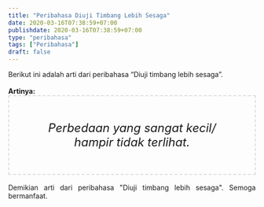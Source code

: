 ```yaml
---
title: "Peribahasa Diuji Timbang Lebih Sesaga"
date: 2020-03-16T07:38:59+07:00
publishdate: 2020-03-16T07:38:59+07:00
type: "peribahasa"
tags: ["Peribahasa"]
draft: false
---
```


<div dir="ltr" style="text-align: left;" trbidi="on"><div style="text-align: justify;">Berikut ini adalah arti dari peribahasa “Diuji timbang lebih sesaga”.</div><br /><div style="text-align: justify;"><b>Artinya:</b></div><div style="border: 2px dashed #ddd; font-size: 24px; height: auto; margin: 0 auto; padding: 50px; text-align: center; width: auto;"><i>Perbedaan yang sangat kecil/ hampir tidak terlihat.</i></div><br /><div style="text-align: justify;">Demikian arti dari peribahasa "Diuji timbang lebih sesaga". Semoga bermanfaat. </div></div>
